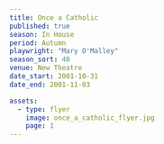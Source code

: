 ```yaml
---
title: Once a Catholic
published: true
season: In House
period: Autumn
playwright: "Mary O'Malley"
season_sort: 40
venue: New Theatre
date_start: 2001-10-31
date_end: 2001-11-03

assets:
  - type: flyer
    image: once_a_catholic_flyer.jpg
    page: 1
---
```


